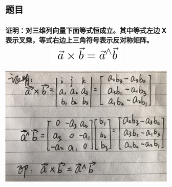 # 题目
## 证明：对三维列向量下面等式恒成立。其中等式左边 X 表示叉乘，等式右边上三角符号表示反对称矩阵。<div align=center> ![](images/作业10_1.jpeg)
![](images/作业10_2.jpeg)
